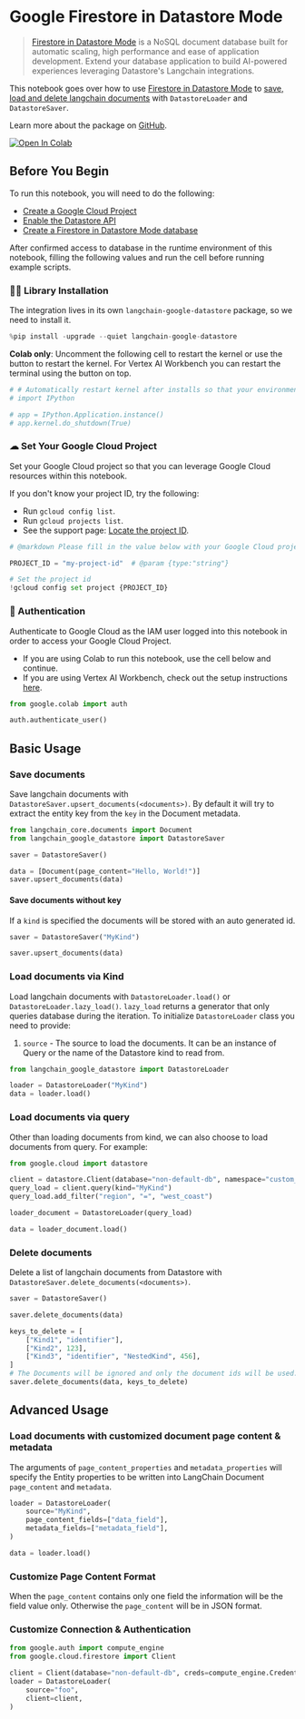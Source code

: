 # Google Firestore in Datastore Mode

> [Firestore in Datastore Mode](https://cloud.google.com/datastore) is a NoSQL document database built for automatic scaling, high performance and ease of application development. Extend your database application to build AI-powered experiences leveraging Datastore's Langchain integrations.

This notebook goes over how to use [Firestore in Datastore Mode](https://cloud.google.com/datastore) to [save, load and delete langchain documents](/docs/how_to#document-loaders) with `DatastoreLoader` and `DatastoreSaver`.

Learn more about the package on [GitHub](https://github.com/googleapis/langchain-google-datastore-python/).

[![Open In Colab](https://colab.research.google.com/assets/colab-badge.svg)](https://colab.research.google.com/github/googleapis/langchain-google-datastore-python/blob/main/docs/document_loader.ipynb)

## Before You Begin

To run this notebook, you will need to do the following:

* [Create a Google Cloud Project](https://developers.google.com/workspace/guides/create-project)
* [Enable the Datastore API](https://console.cloud.google.com/flows/enableapi?apiid=datastore.googleapis.com)
* [Create a Firestore in Datastore Mode database](https://cloud.google.com/datastore/docs/manage-databases)

After confirmed access to database in the runtime environment of this notebook, filling the following values and run the cell before running example scripts.

### 🦜🔗 Library Installation

The integration lives in its own `langchain-google-datastore` package, so we need to install it.


```python
%pip install -upgrade --quiet langchain-google-datastore
```

**Colab only**: Uncomment the following cell to restart the kernel or use the button to restart the kernel. For Vertex AI Workbench you can restart the terminal using the button on top.


```python
# # Automatically restart kernel after installs so that your environment can access the new packages
# import IPython

# app = IPython.Application.instance()
# app.kernel.do_shutdown(True)
```

### ☁ Set Your Google Cloud Project
Set your Google Cloud project so that you can leverage Google Cloud resources within this notebook.

If you don't know your project ID, try the following:

* Run `gcloud config list`.
* Run `gcloud projects list`.
* See the support page: [Locate the project ID](https://support.google.com/googleapi/answer/7014113).


```python
# @markdown Please fill in the value below with your Google Cloud project ID and then run the cell.

PROJECT_ID = "my-project-id"  # @param {type:"string"}

# Set the project id
!gcloud config set project {PROJECT_ID}
```

### 🔐 Authentication

Authenticate to Google Cloud as the IAM user logged into this notebook in order to access your Google Cloud Project.

- If you are using Colab to run this notebook, use the cell below and continue.
- If you are using Vertex AI Workbench, check out the setup instructions [here](https://github.com/GoogleCloudPlatform/generative-ai/tree/main/setup-env).


```python
from google.colab import auth

auth.authenticate_user()
```

## Basic Usage

### Save documents

Save langchain documents with `DatastoreSaver.upsert_documents(<documents>)`. By default it will try to extract the entity key from the `key` in the Document metadata.


```python
from langchain_core.documents import Document
from langchain_google_datastore import DatastoreSaver

saver = DatastoreSaver()

data = [Document(page_content="Hello, World!")]
saver.upsert_documents(data)
```

#### Save documents without key

If a `kind` is specified the documents will be stored with an auto generated id.


```python
saver = DatastoreSaver("MyKind")

saver.upsert_documents(data)
```

### Load documents via Kind

Load langchain documents with `DatastoreLoader.load()` or `DatastoreLoader.lazy_load()`. `lazy_load` returns a generator that only queries database during the iteration. To initialize `DatastoreLoader` class you need to provide:
1. `source` - The source to load the documents. It can be an instance of Query or the name of the Datastore kind to read from.


```python
from langchain_google_datastore import DatastoreLoader

loader = DatastoreLoader("MyKind")
data = loader.load()
```

### Load documents via query

Other than loading documents from kind, we can also choose to load documents from query. For example:


```python
from google.cloud import datastore

client = datastore.Client(database="non-default-db", namespace="custom_namespace")
query_load = client.query(kind="MyKind")
query_load.add_filter("region", "=", "west_coast")

loader_document = DatastoreLoader(query_load)

data = loader_document.load()
```

### Delete documents

Delete a list of langchain documents from Datastore with `DatastoreSaver.delete_documents(<documents>)`.


```python
saver = DatastoreSaver()

saver.delete_documents(data)

keys_to_delete = [
    ["Kind1", "identifier"],
    ["Kind2", 123],
    ["Kind3", "identifier", "NestedKind", 456],
]
# The Documents will be ignored and only the document ids will be used.
saver.delete_documents(data, keys_to_delete)
```

## Advanced Usage

### Load documents with customized document page content & metadata

The arguments of `page_content_properties` and `metadata_properties` will specify the Entity properties to be written into LangChain Document `page_content` and `metadata`.


```python
loader = DatastoreLoader(
    source="MyKind",
    page_content_fields=["data_field"],
    metadata_fields=["metadata_field"],
)

data = loader.load()
```

### Customize Page Content Format

When the `page_content` contains only one field the information will be the field value only. Otherwise the `page_content` will be in JSON format.

### Customize Connection & Authentication


```python
from google.auth import compute_engine
from google.cloud.firestore import Client

client = Client(database="non-default-db", creds=compute_engine.Credentials())
loader = DatastoreLoader(
    source="foo",
    client=client,
)
```
